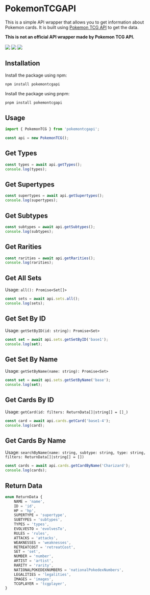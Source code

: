 # PokemonTCGAPI

This is a simple API wrapper that allows you to get information about Pokemon cards. It is built using [Pokemon TCG API](https://pokemontcg.io/) to get the data.

**This is not an official API wrapper made by Pokemon TCG API.**
<br><br>
<img style="display: inline-block;" src="https://img.shields.io/npm/v/@bosstop/pokemontcgapi"> <img style="display: inline-block;" src="https://img.shields.io/npm/dt/@bosstop/pokemontcgapi" > <img style="display: inline-block;" src="https://img.shields.io/github/issues/GamerBoss101/PokemonTCGAPI" >

## Installation
Install the package using npm:
```bash
npm install pokemontcgapi
```
Install the package using pnpm:
```bash
pnpm install pokemontcgapi
```

## Usage
```javascript
import { PokemonTCG } from 'pokemontcgapi';

const api = new PokemonTCG();
```

## Get Types
```javascript
const types = await api.getTypes();
console.log(types);
```

## Get Supertypes
```javascript
const supertypes = await api.getSupertypes();
console.log(supertypes);
```

## Get Subtypes
```javascript
const subtypes = await api.getSubtypes();
console.log(subtypes);
```

## Get Rarities
```javascript
const rarities = await api.getRarities();
console.log(rarities);
```

## Get All Sets
Usage: `all(): Promise<Set[]>`
```javascript
const sets = await api.sets.all();
console.log(sets);
```

## Get Set By ID
Usage: `getSetByID(id: string): Promise<Set>`
```javascript
const set = await api.sets.getSetByID('base1');
console.log(set);
```

## Get Set By Name
Usage: `getSetByName(name: string): Promise<Set>`
```javascript
const set = await api.sets.getSetByName('base');
console.log(set);
```

## Get Cards By ID
Usage: `getCard(id: filters: ReturnData[]|string[] = []_)`
```javascript
const card = await api.cards.getCard('base1-4');
console.log(card);
```

## Get Cards By Name
Usage: `searchByName(name: string, subtype: string, type: string, filters: ReturnData[]|string[] = [])`
```javascript
const cards = await api.cards.getCardByName('Charizard');
console.log(cards);
```

## Return Data
```typescript
enum ReturnData {
    NAME = 'name',
    ID = 'id',
    HP = 'hp',
    SUPERTYPE = 'supertype',
    SUBTYPES = 'subtypes',
    TYPES = 'types',
    EVOLVESTO = 'evolvesTo',
    RULES = 'rules',
    ATTACKS = 'attacks',
    WEAKNESSES = 'weaknesses',
    RETREATCOST = 'retreatCost',
    SET = 'set',
    NUMBER = 'number',
    ARTIST = 'artist',
    RARITY = 'rarity',
    NATIONALPOKEDEXNUMBERS = 'nationalPokedexNumbers',
    LEGALITIES = 'legalities',
    IMAGES = 'images',
    TCGPLAYER = 'tcgplayer',
}
```